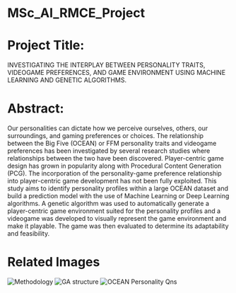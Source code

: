 # MSc_AI_RMCE_Project

# Project Title: 
INVESTIGATING THE INTERPLAY BETWEEN PERSONALITY TRAITS, VIDEOGAME PREFERENCES, AND GAME ENVIRONMENT USING MACHINE LEARNING AND GENETIC ALGORITHMS.

# Abstract: 
Our personalities can dictate how we perceive ourselves, others, our surroundings, and gaming preferences or choices. The relationship between the Big Five (OCEAN) or FFM personality traits and videogame preferences has been investigated by several research studies where relationships between the two have been discovered. Player-centric game design has grown in popularity along with Procedural Content Generation (PCG). The incorporation of the personality-game preference relationship into player-centric game development has not been fully exploited. This study aims to identify personality profiles within a large OCEAN dataset and build a prediction model with the use of Machine Learning or Deep Learning algorithms. A genetic algorithm was used to automatically generate a player-centric game environment suited for the personality profiles and a videogame was developed to visually represent the game environment and make it playable. The game was then evaluated to determine its adaptability and feasibility.
  
# Related Images
![Methodology](https://github.com/BennyWW/MSc_AI_RMCE_Project/assets/66873036/b5650ca6-207b-44e7-afd3-f05feafc1d31)
![GA structure](https://github.com/BennyWW/MSc_AI_RMCE_Project/assets/66873036/417ddf6a-ba58-44db-a1ee-333a4ae4ffdc)
![OCEAN Personality Qns](https://github.com/BennyWW/MSc_AI_RMCE_Project/assets/66873036/090897b5-fd19-4af7-b957-62debfcff7b4)
